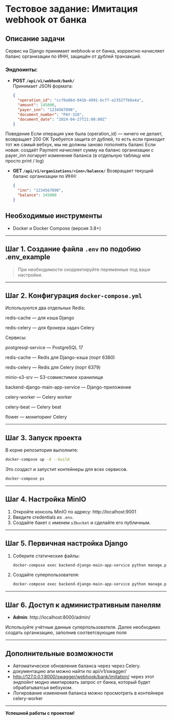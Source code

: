 # Тестовое задание: Имитация webhook от банка

## Описание задачи

Сервис на Django принимает webhook-и от банка, корректно начисляет баланс организации по ИНН, защищён от дублей транзакций.

### Эндпоинты:

- **POST `/api/v1/webhook/bank/`**  
  Принимает JSON формата:
  ```json
  {
    "operation_id": "ccf0a86d-041b-4991-bcf7-e2352f7b8a4a",
    "amount": 145000,
    "payer_inn": "1234567890",
    "document_number": "PAY-328",
    "document_date": "2024-04-27T21:00:00Z"
  }
  ```
Поведение
Если операция уже была (operation_id) — ничего не делает, возвращает 200 OK Требуется защита от дублей, то есть если приходит тот же самый вебхук, мы не должны заново пополнять баланс
Если новая:
создаёт Payment
начисляет сумму на баланс организации с payer_inn
логирует изменение баланса (в отдельную таблицу или просто print / log)

- **GET `/api/v1/organizations/<inn>/balance/`**
Возвращает текущий баланс организации по ИНН:
  ```json
  {
    "inn": "1234567890",
    "balance": 145000
  }
  ```
## Необходимые инструменты

- Docker и Docker Compose (версия 3.8+)

---

## Шаг 1. Создание файла `.env` по подобию .env_example

> При необходимости скорректируйте переменные под ваши настройки.

---

## Шаг 2. Конфигурация `docker-compose.yml`


Используются два отдельных Redis:

redis-cache — для кэша Django

redis-celery — для брокера задач Celery

Сервисы:

postgresql-service — PostgreSQL 17

redis-cache — Redis для Django-кэша (порт 6380)

redis-celery — Redis для Celery (порт 6379)

minio-s3-srv — S3-совместимое хранилище

backend-django-main-app-service — Django-приложение

celery-worker — Celery worker

celery-beat — Celery beat

flower — мониторинг Celery

---

## Шаг 3. Запуск проекта

В корне репозитория выполните:

```bash
docker-compose up -d --build
```

Это создаст и запустит контейнеры для всех сервисов.

```bash
docker-compose ps
```

---

## Шаг 4. Настройка MinIO

1. Откройте консоль MinIO по адресу: http://localhost:9001
2. Введите credentials из `.env`.
3. Создайте бакет с именем `s3bucket` и сделайте его публичным.

---

## Шаг 5. Первичная настройка Django

1. Соберите статические файлы:

    ```bash
    docker-compose exec backend-django-main-app-service python manage.py collectstatic
    ```

2. Создайте суперпользователя:

    ```bash
    docker-compose exec backend-django-main-app-service python manage.py createsuperuser
    ```

---

## Шаг 6. Доступ к административным панелям

- **Admin**: http://localhost:8000/admin/

Используйте учётные данные суперпользователя.
Далее необходимо создать организацию, заполнив соответсвующие поля

---

## Дополнительные возможности

- Автоматическое обновление баланса через через Celery.
- документацию апи можно найти по api/v1/swagger/
- http://127.0.0.1:8000/swagger/webhook/bank/imitation/ через этот эндпойнт модно имитировать запрос от банка, который будет обрабатыватсья вебхуком.
- Логирование изменения баланса можно просмотреть в контейнере celery-worker
---

**Успешной работы с проектом!**

